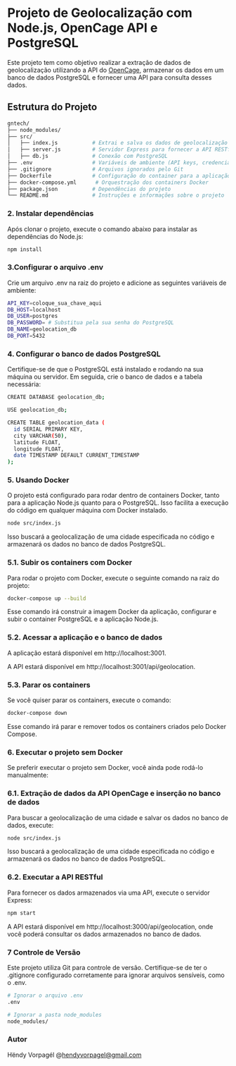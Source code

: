 # Projeto de Geolocalização com Node.js, OpenCage API e PostgreSQL

Este projeto tem como objetivo realizar a extração de dados de geolocalização utilizando a API do [OpenCage](https://opencagedata.com/), armazenar os dados em um banco de dados PostgreSQL e fornecer uma API para consulta desses dados.

## Estrutura do Projeto
```bash
gntech/
├── node_modules/
├── src/
│   ├── index.js           # Extrai e salva os dados de geolocalização
│   ├── server.js          # Servidor Express para fornecer a API RESTful
│   ├── db.js              # Conexão com PostgreSQL
├── .env                   # Variáveis de ambiente (API keys, credenciais)
├── .gitignore             # Arquivos ignorados pelo Git
├── Dockerfile             # Configuração do container para a aplicação Node.js
├── docker-compose.yml      # Orquestração dos containers Docker
├── package.json           # Dependências do projeto
└── README.md              # Instruções e informações sobre o projeto
```
### 2. Instalar dependências
Após clonar o projeto, execute o comando abaixo para instalar as dependências do Node.js:

```bash
npm install
```
### 3.Configurar o arquivo .env
Crie um arquivo .env na raiz do projeto e adicione as seguintes variáveis de ambiente:

```bash
API_KEY=coloque_sua_chave_aqui
DB_HOST=localhost
DB_USER=postgres
DB_PASSWORD= # Substitua pela sua senha do PostgreSQL
DB_NAME=geolocation_db
DB_PORT=5432
```

### 4. Configurar o banco de dados PostgreSQL 
Certifique-se de que o PostgreSQL está instalado e rodando na sua máquina ou servidor. Em seguida, crie o banco de dados e a tabela necessária:
```bash
CREATE DATABASE geolocation_db;

USE geolocation_db;

CREATE TABLE geolocation_data (
  id SERIAL PRIMARY KEY,
  city VARCHAR(50),
  latitude FLOAT,
  longitude FLOAT,
  date TIMESTAMP DEFAULT CURRENT_TIMESTAMP
);
```
### 5. Usando Docker
O projeto está configurado para rodar dentro de containers Docker, tanto para a aplicação Node.js quanto para o PostgreSQL. Isso facilita a execução do código em qualquer máquina com Docker instalado.


```bash
node src/index.js
```
Isso buscará a geolocalização de uma cidade especificada no código e armazenará os dados no banco de dados PostgreSQL.

### 5.1. Subir os containers com Docker 
Para rodar o projeto com Docker, execute o seguinte comando na raiz do projeto:
```bash
docker-compose up --build
```
Esse comando irá construir a imagem Docker da aplicação, configurar e subir o container PostgreSQL e a aplicação Node.js.

### 5.2. Acessar a aplicação e o banco de dados
A aplicação estará disponível em http://localhost:3001.

A API estará disponível em http://localhost:3001/api/geolocation.

### 5.3. Parar os containers
Se você quiser parar os containers, execute o comando:
```bash
docker-compose down
```
Esse comando irá parar e remover todos os containers criados pelo Docker Compose.

### 6. Executar o projeto sem Docker
Se preferir executar o projeto sem Docker, você ainda pode rodá-lo manualmente:

### 6.1. Extração de dados da API OpenCage e inserção no banco de dados
Para buscar a geolocalização de uma cidade e salvar os dados no banco de dados, execute:

```bash
node src/index.js
```
Isso buscará a geolocalização de uma cidade especificada no código e armazenará os dados no banco de dados PostgreSQL.

### 6.2. Executar a API RESTful 
Para fornecer os dados armazenados via uma API, execute o servidor Express:
```bash
npm start
```
A API estará disponível em http://localhost:3000/api/geolocation, onde você poderá consultar os dados armazenados no banco de dados.

### 7 Controle de Versão
Este projeto utiliza Git para controle de versão. Certifique-se de ter o .gitignore configurado corretamente para ignorar arquivos sensíveis, como o .env.
```bash
# Ignorar o arquivo .env
.env

# Ignorar a pasta node_modules
node_modules/
```

### Autor
Hëndy Vorpagél
@hendyvorpagel@gmail.com
